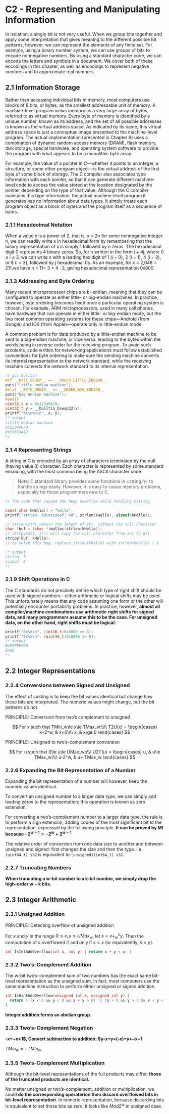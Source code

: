 # C2 - Representing and Manipulating Information

In isolation, a single bit is not very useful. When we group bits together and apply some interpretation that gives meaning to the different possible bit patterns, however, we can represent the elements of any finite set. For example, using a binary number system, we can use groups of bits to encode nonnegative numbers. By using a standard character code, we can encode the letters and symbols in a document. We cover both of these encodings in this chapter, as well as encodings to represent negative numbers and to approximate real numbers.

## 2.1 Information Storage

Rather than accessing individual bits in memory, most computers use blocks of 8 bits, or bytes, as the smallest addressable unit of memory. A machine-level program views memory as a very large array of bytes, referred to as virtual memory. Every byte of memory is identified by a unique number, known as its address, and the set of all possible addresses is known as the virtual address space. As indicated by its name, this virtual address space is just a conceptual image presented to the machine-level program. The actual implementation (presented in Chapter 9) uses a combination of dynamic random access memory (DRAM), flash memory, disk storage, special hardware, and operating system software to provide the program with what appears to be a monolithic byte array.

For example, the value of a pointer in C—whether it points to an integer, a structure, or some other program object—is the virtual address of the first byte of some block of storage. The C compiler also associates type information with each pointer, so that it can generate different machine-level code to access the value stored at the location designated by the pointer depending on the type of that value. Although the C compiler maintains this type information, the actual machine-level program it generates has no information about data types. It simply treats each program object as a block of bytes and the program itself as a sequence of bytes.

### 2.1.1 Hexadecimal Notation

When a value x is a power of 2, that is, x = 2n for some nonnegative integer n, we can readily write x in hexadecimal form by remembering that the binary representation of x is simply 1 followed by n zeros. The hexadecimal digit 0 represents 4 binary zeros. So, for n written in the form i + 4j, where 0 ≤ i ≤ 3, we can write x with a leading hex digit of 1 (i = 0), 2 (i = 1), 4 (i = 2), or 8 (i = 3), followed by j hexadecimal 0s. As an example, for x = 2,048 = 211,we have n = 11= 3 + 4 . 2, giving hexadecimal representation 0x800.

### 2.1.3 Addressing and Byte Ordering

Many recent microprocessor chips are bi-endian, meaning that they can be configured to operate as either little- or big-endian machines. In practice, however, byte ordering becomes fixed once a particular operating system is chosen. For example, ARM microprocessors, used in many cell phones, have hardware that can operate in either little- or big-endian mode, but the two most common operating systems for these chips—Android (from Google) and IOS (from Apple)—operate only in little-endian mode.

A common problem is for data produced by a little-endian machine to be sent to a big-endian machine, or vice versa, leading to the bytes within the words being in reverse order for the receiving program. To avoid such problems, code written for networking applications must follow established conventions for byte ordering to make sure the sending machine converts its internal representation to the network standard, while the receiving machine converts the network standard to its internal representation.

```c
// gcc bulitin
#if __BYTE_ORDER__ == __ORDER_LITTLE_ENDIAN__
puts("little endian machine");
#elif __BYTE_ORDER__ == __ORDER_BIG_ENDIAN__
puts("big endian machine");
#endif
uint32_t x = 0x12345678;
uint32_t y = __builtin_bswap32(x);
printf("%x\n%x\n", x, y);
/* output
little endian machine
0x12345678
0x78563412
*/
```

### 2.1.4 Representing Strings

A string in C is encoded by an array of characters terminated by the null (having value 0) character. Each character is represented by some standard encoding, with the most common being the ASCII character code.

> Note: C standard library provides some functions in <string.h> to handle strings easily. However, it is easy to cause memory problems, especially for those programmers new to C.

```c
// The code that caused the heap overflow while handling CString

const char kHello[] = "hello";
printf("strlen: %d\nsizeof: %d", strlen(kHello), sizeof(kHello));

// strlen(str) return the length of str, without the null character
char *buf = (char *)malloc(strlen(kHello));
// strcpy(dst, src) will copy the null character from src to dst
strcpy(buf, kHello);
// to solve this bug, replace strlen(kHello) with strlen(kHello) + 1

/* output
strlen: 5
sizeof: 6
*/
```

### 2.1.9 Shift Operations in C

The C standards do not precisely define which type of right shift should be used with signed numbers—either arithmetic or logical shifts may be used. This unfortunately means that any code assuming one form or the other will potentially encounter portability problems. In practice, however, **almost all compiler/machine combinations use arithmetic right shifts for signed data, and many programmers assume this to be the case. For unsigned data, on the other hand, right shifts must be logical.**

```c
printf("0x%X\n", (int16_t)0x8086 >> 8);
printf("0x%X\n", (uint16_t)0x8086 >> 8);
/* output
0xFFFFFF80
0x80
*/
```

## 2.2 Integer Representations

### 2.2.4 Conversions between Signed and Unsigned

The effect of casting is to keep the bit values identical but change how these bits are interpreted. The numeric values might change, but the bit patterns do not.

PRINCIPLE: Conversion from two’s complement to unsigned

$$
For x such that TMin_w\le x\le TMax_w:\\\\
T2U(x) =
\begin{cases}
x+2^w, & x<0\\\\
x, & x\ge 0
\end{cases}
$$

PRINCIPLE: Unsigned to two’s-complement conversion

$$
For u such that 0\le u\le UMax_w:\\\\
U2T(u) =
\begin{cases}
u, & u\le TMax_w\\\\
u-2^w, & u> TMax_w
\end{cases}
$$

### 2.2.6 Expanding the Bit Representation of a Number

Expanding the bit representation of a number will however, keep the numeric values identical.

To convert an unsigned number to a larger data type, we can simply add leading zeros to the representation; this operation is known as zero extension.

For converting a two’s-complement number to a larger data type, the rule is to perform a sign extension, adding copies of the most significant bit to the representation, expressed by the following principle. **It can be proved by MI because $-2^{w-1}=-2^w+2^{w-1}$**

The relative order of conversion from one data size to another and between unsigned and signed: first changes the size and then the type. i.e.`(uint64_t) s32` is equivalent to `(unsigned)(int64_t) s32`.

### 2.2.7 Truncating Numbers

**When truncating a w-bit number to a k-bit number, we simply drop the high-order w − k bits.**

## 2.3 Integer Arithmetic

### 2.3.1 Unsigned Addition

PRINCIPLE: Detecting overflow of unsigned addition

For $x$ and $y$ in the range $0\le x, y\le UMax_w$, let $s = x +^u_w y$. Then the computation of $s$ overflowed if and only if $s<x$ (or equivalently, $s<y$).

```c
int IsIntAddOverflow(int x, int y) { return x + y < x; }
```

### 2.3.2 Two’s-Complement Addition

The w-bit two’s-complement sum of two numbers has the exact same bit-level representation as the unsigned sum. In fact, most computers use the same machine instruction to perform either unsigned or signed addition.

```c
int IsUintAddOverflow(unsigned int x, unsigned int y) {
  return !((x < 0 && y < 0 && x + y > 0) || (x > 0 && y > 0 && x + y < 0));
}
```

**Integer addition forms an abelian group.**

### 2.3.3 Two’s-Complement Negation

**-x=~x+1$, Convert subtraction to addition: $y-x=y+(-x)=y+~x+1**

$TMin_{w} = -TMin_{w}$


### 2.3.5 Two’s-Complement Multiplication

Although the bit-level representations of the full products may differ, **those of the truncated products are identical.**

No matter unsigned or two’s-complement, addition or multiplication, we could **do the corresponding operaterion then discard overflowed bits in bit-level representation**. In numeric representation, because discarding bits is equivalent to set those bits as zero, it looks like $Mod 2^w$ in unsigned case.


